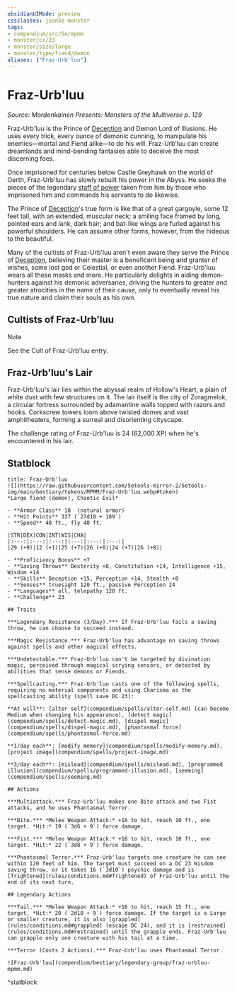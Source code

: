 ```yaml
---
obsidianUIMode: preview
cssclasses: json5e-monster
tags:
- compendium/src/5e/mpmm
- monster/cr/23
- monster/size/large
- monster/type/fiend/demon
aliases: ["Fraz-Urb'luu"]
---
```

# Fraz-Urb'luu
*Source: Mordenkainen Presents: Monsters of the Multiverse p. 129*  

Fraz-Urb'luu is the Prince of [Deception](rules/skills.md#Deception) and Demon Lord of Illusions. He uses every trick, every ounce of demonic cunning, to manipulate his enemies—mortal and Fiend alike—to do his will. Fraz-Urb'luu can create dreamlands and mind-bending fantasies able to deceive the most discerning foes.

Once imprisoned for centuries below Castle Greyhawk on the world of Oerth, Fraz-Urb'luu has slowly rebuilt his power in the Abyss. He seeks the pieces of the legendary [staff of power](compendium/items/staff-of-power.md) taken from him by those who imprisoned him and commands his servants to do likewise.

The Prince of [Deception](rules/skills.md#Deception)'s true form is like that of a great gargoyle, some 12 feet tall, with an extended, muscular neck; a smiling face framed by long, pointed ears and lank, dark hair; and bat-like wings are furled against his powerful shoulders. He can assume other forms, however, from the hideous to the beautiful.

Many of the cultists of Fraz-Urb'luu aren't even aware they serve the Prince of [Deception](rules/skills.md#Deception), believing their master is a beneficent being and granter of wishes, some lost god or Celestial, or even another Fiend. Fraz-Urb'luu wears all these masks and more. He particularly delights in aiding demon-hunters against his demonic adversaries, driving the hunters to greater and greater atrocities in the name of their cause, only to eventually reveal his true nature and claim their souls as his own.

## Cultists of Fraz-Urb'luu

> [!note]
> See the Cult of Fraz-Urb'luu entry.

## Fraz-Urb'luu's Lair

Fraz-Urb'luu's lair lies within the abyssal realm of Hollow's Heart, a plain of white dust with few structures on it. The lair itself is the city of Zoragmelok, a circular fortress surrounded by adamantine walls topped with razors and hooks. Corkscrew towers loom above twisted domes and vast amphitheaters, forming a surreal and disorienting cityscape.

The challenge rating of Fraz-Urb'luu is 24 (62,000 XP) when he's encountered in his lair.

## Statblock

```ad-statblock
title: Fraz-Urb'luu
![](https://raw.githubusercontent.com/5etools-mirror-2/5etools-img/main/bestiary/tokens/MPMM/Fraz-Urb'luu.webp#token)
*Large fiend (demon), Chaotic Evil*

- **Armor Class** 18  (natural armor)
- **Hit Points** 337 (`27d10 + 189`)
- **Speed** 40 ft., fly 40 ft.

|STR|DEX|CON|INT|WIS|CHA|
|:---:|:---:|:---:|:---:|:---:|:---:|
|29 (+9)|12 (+1)|25 (+7)|26 (+8)|24 (+7)|26 (+8)|

- **Proficiency Bonus** +7
- **Saving Throws** Dexterity +8, Constitution +14, Intelligence +15, Wisdom +14
- **Skills** Deception +15, Perception +14, Stealth +8
- **Senses** truesight 120 ft., passive Perception 24
- **Languages** all, telepathy 120 ft.
- **Challenge** 23

## Traits

***Legendary Resistance (3/Day).*** If Fraz-Urb'luu fails a saving throw, he can choose to succeed instead.

***Magic Resistance.*** Fraz-Urb'luu has advantage on saving throws against spells and other magical effects.

***Undetectable.*** Fraz-Urb'luu can't be targeted by divination magic, perceived through magical scrying sensors, or detected by abilities that sense demons or Fiends.

***Spellcasting.*** Fraz-Urb'luu casts one of the following spells, requiring no material components and using Charisma as the spellcasting ability (spell save DC 23):

**At will**: [alter self](compendium/spells/alter-self.md) (can become Medium when changing his appearance), [detect magic](compendium/spells/detect-magic.md), [dispel magic](compendium/spells/dispel-magic.md), [phantasmal force](compendium/spells/phantasmal-force.md)

**1/day each**: [modify memory](compendium/spells/modify-memory.md), [project image](compendium/spells/project-image.md)

**3/day each**: [mislead](compendium/spells/mislead.md), [programmed illusion](compendium/spells/programmed-illusion.md), [seeming](compendium/spells/seeming.md)

## Actions

***Multiattack.*** Fraz-Urb'luu makes one Bite attack and two Fist attacks, and he uses Phantasmal Terror.

***Bite.*** *Melee Weapon Attack:* +16 to hit, reach 10 ft., one target. *Hit:* 19 (`3d6 + 9`) force damage.

***Fist.*** *Melee Weapon Attack:* +16 to hit, reach 10 ft., one target. *Hit:* 22 (`3d8 + 9`) force damage.

***Phantasmal Terror.*** Fraz-Urb'luu targets one creature he can see within 120 feet of him. The target must succeed on a DC 23 Wisdom saving throw, or it takes 16 (`3d10`) psychic damage and is [frightened](rules/conditions.md#frightened) of Fraz-Urb'luu until the end of its next turn.

## Legendary Actions

***Tail.*** *Melee Weapon Attack:* +16 to hit, reach 15 ft., one target. *Hit:* 20 (`2d10 + 9`) force damage. If the target is a Large or smaller creature, it is also [grappled](rules/conditions.md#grappled) (escape DC 24), and it is [restrained](rules/conditions.md#restrained) until the grapple ends. Fraz-Urb'luu can grapple only one creature with his tail at a time.

***Terror (Costs 2 Actions).*** Fraz-Urb'luu uses Phantasmal Terror.

![Fraz-Urb'luu](compendium/bestiary/legendary-group/fraz-urbluu-mpmm.md)
```
^statblock
